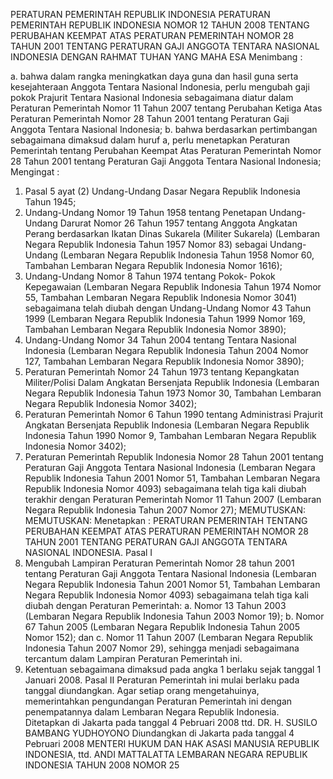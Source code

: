  PERATURAN PEMERINTAH REPUBLIK INDONESIA PERATURAN PEMERINTAH REPUBLIK INDONESIA NOMOR 12 TAHUN 2008 TENTANG PERUBAHAN KEEMPAT ATAS PERATURAN PEMERINTAH NOMOR 28 TAHUN 2001 TENTANG PERATURAN GAJI ANGGOTA TENTARA NASIONAL INDONESIA
DENGAN RAHMAT TUHAN YANG MAHA ESA
Menimbang :

a. bahwa dalam rangka meningkatkan daya guna dan hasil guna serta kesejahteraan Anggota Tentara Nasional Indonesia, perlu mengubah gaji pokok Prajurit Tentara Nasional Indonesia sebagaimana diatur dalam Peraturan Pemerintah Nomor 11 Tahun 2007 tentang Perubahan Ketiga Atas Peraturan Pemerintah Nomor 28 Tahun 2001 tentang Peraturan Gaji Anggota Tentara Nasional Indonesia;
b. bahwa berdasarkan pertimbangan sebagaimana dimaksud dalam huruf a, perlu menetapkan Peraturan Pemerintah tentang Perubahan Keempat Atas Peraturan Pemerintah Nomor 28 Tahun 2001 tentang Peraturan Gaji Anggota Tentara Nasional Indonesia;
Mengingat :

1. Pasal 5 ayat (2) Undang-Undang Dasar Negara Republik Indonesia Tahun 1945;
2. Undang-Undang Nomor 19 Tahun 1958 tentang Penetapan Undang-Undang Darurat Nomor 26 Tahun 1957 tentang Anggota Angkatan Perang berdasarkan Ikatan Dinas Sukarela (Militer Sukarela) (Lembaran Negara Republik Indonesia Tahun 1957 Nomor 83) sebagai Undang-Undang (Lembaran Negara Republik Indonesia Tahun 1958 Nomor 60, Tambahan Lembaran Negara Republik Indonesia Nomor 1616);
3. Undang-Undang Nomor 8 Tahun 1974 tentang Pokok- Pokok Kepegawaian (Lembaran Negara Republik Indonesia Tahun 1974 Nomor 55, Tambahan Lembaran Negara Republik Indonesia Nomor 3041) sebagaimana telah diubah dengan Undang-Undang Nomor 43 Tahun 1999 (Lembaran Negara Republik Indonesia Tahun 1999 Nomor 169, Tambahan Lembaran Negara Republik Indonesia Nomor 3890);
4. Undang-Undang Nomor 34 Tahun 2004 tentang Tentara Nasional Indonesia (Lembaran Negara Republik Indonesia Tahun 2004 Nomor 127, Tambahan Lembaran Negara Republik Indonesia Nomor 3890);
5. Peraturan Pemerintah Nomor 24 Tahun 1973 tentang Kepangkatan Militer/Polisi Dalam Angkatan Bersenjata Republik Indonesia (Lembaran Negara Republik Indonesia Tahun 1973 Nomor 30, Tambahan Lembaran Negara Republik Indonesia Nomor 3402);
6. Peraturan Pemerintah Nomor 6 Tahun 1990 tentang Administrasi Prajurit Angkatan Bersenjata Republik Indonesia (Lembaran Negara Republik Indonesia Tahun 1990 Nomor 9, Tambahan Lembaran Negara Republik Indonesia Nomor 3402);
7. Peraturan Pemerintah Republik Indonesia Nomor 28 Tahun 2001 tentang Peraturan Gaji Anggota Tentara Nasional Indonesia (Lembaran Negara Republik Indonesia Tahun 2001 Nomor 51, Tambahan Lembaran Negara Republik Indonesia Nomor 4093) sebagaimana telah tiga kali diubah terakhir dengan Peraturan Pemerintah Nomor 11 Tahun 2007 (Lembaran Negara Republik Indonesia Tahun 2007 Nomor 27);
MEMUTUSKAN:
MEMUTUSKAN:
 Menetapkan : PERATURAN PEMERINTAH TENTANG PERUBAHAN KEEMPAT ATAS PERATURAN PEMERINTAH NOMOR 28 TAHUN 2001 TENTANG PERATURAN GAJI ANGGOTA TENTARA NASIONAL INDONESIA.
Pasal I
1. Mengubah Lampiran Peraturan Pemerintah Nomor 28 tahun 2001 tentang Peraturan Gaji Anggota Tentara Nasional Indonesia (Lembaran Negara Republik Indonesia Tahun 2001 Nomor 51, Tambahan Lembaran Negara Republik Indonesia Nomor 4093) sebagaimana telah tiga kali diubah dengan Peraturan Pemerintah:
a. Nomor 13 Tahun 2003 (Lembaran Negara Republik Indonesia Tahun 2003 Nomor 19);
b. Nomor 67 Tahun 2005 (Lembaran Negara Republik Indonesia Tahun 2005 Nomor 152); dan
c. Nomor 11 Tahun 2007 (Lembaran Negara Republik Indonesia Tahun 2007 Nomor 29), sehingga menjadi sebagaimana tercantum dalam Lampiran Peraturan Pemerintah ini.
2. Ketentuan sebagaimana dimaksud pada angka 1 berlaku sejak tanggal 1 Januari 2008.
Pasal II
Peraturan Pemerintah ini mulai berlaku pada tanggal diundangkan.
Agar setiap orang mengetahuinya, memerintahkan pengundangan Peraturan Pemerintah ini dengan penempatannya dalam Lembaran Negara Republik Indonesia. Ditetapkan di Jakarta pada tanggal 4 Pebruari 2008 ttd. DR. H. SUSILO BAMBANG YUDHOYONO Diundangkan di Jakarta pada tanggal 4 Pebruari 2008 MENTERI HUKUM DAN HAK ASASI MANUSIA REPUBLIK INDONESIA, ttd. ANDI MATTALATTA LEMBARAN NEGARA REPUBLIK INDONESIA TAHUN 2008 NOMOR 25